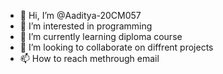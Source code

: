 - 👋 Hi, I’m @Aaditya-20CM057
- 👀 I’m interested in programming
- 🌱 I’m currently learning diploma course
- 💞️ I’m looking to collaborate on diffrent projects
- 📫 How to reach methrough email

<!---
Aaditya-20CM057/Aaditya-20CM057 is a ✨ special ✨ repository because its `README.md` (this file) appears on your GitHub profile.
You can click the Preview link to take a look at your changes.
--->
